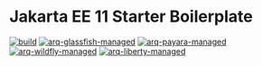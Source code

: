 # Jakarta EE 11 Starter Boilerplate

[![build](https://github.com/hantsy/jakartaee11-starter-boilerplate/actions/workflows/build.yml/badge.svg)](https://github.com/hantsy/jakartaee11-starter-boilerplate/actions/workflows/build.yml)
[![arq-glassfish-managed](https://github.com/hantsy/jakartaee11-starter-boilerplate/actions/workflows/arq-glassfish-managed.yml/badge.svg)](https://github.com/hantsy/jakartaee11-starter-boilerplate/actions/workflows/arq-glassfish-managed.yml)
[![arq-payara-managed](https://github.com/hantsy/jakartaee11-starter-boilerplate/actions/workflows/arq-payara-managed.yml/badge.svg)](https://github.com/hantsy/jakartaee11-starter-boilerplate/actions/workflows/arq-payara-managed.yml)
[![arq-wildfly-managed](https://github.com/hantsy/jakartaee11-starter-boilerplate/actions/workflows/arq-wildfly-managed.yml/badge.svg)](https://github.com/hantsy/jakartaee11-starter-boilerplate/actions/workflows/arq-wildfly-managed.yml)
[![arq-liberty-managed](https://github.com/hantsy/jakartaee11-starter-boilerplate/actions/workflows/arq-liberty-managed.yml/badge.svg)](https://github.com/hantsy/jakartaee11-starter-boilerplate/actions/workflows/arq-liberty-managed.yml)
